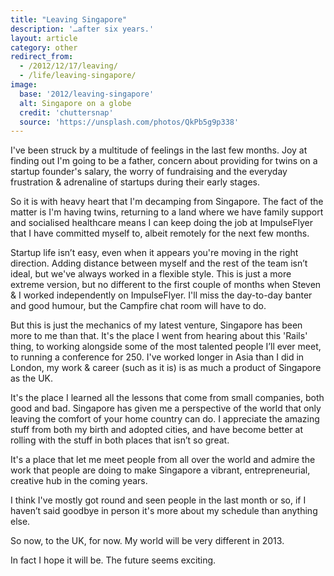 ```yaml
---
title: "Leaving Singapore"
description: '…after six years.'
layout: article
category: other
redirect_from:
  - /2012/12/17/leaving/
  - /life/leaving-singapore/
image:
  base: '2012/leaving-singapore'
  alt: Singapore on a globe
  credit: 'chuttersnap'
  source: 'https://unsplash.com/photos/QkPb5g9p338'
---
```


I've been struck by a multitude of feelings in the last few months. Joy at finding out I'm going to be a father, concern about providing for twins on a startup founder's salary, the worry of fundraising and the everyday frustration & adrenaline of startups during their early stages.

So it is with heavy heart that I'm decamping from Singapore. The fact of the matter is I'm having twins, returning to a land where we have family support and socialised healthcare means I can keep doing the job at ImpulseFlyer that I have committed myself to, albeit remotely for the next few months.

Startup life isn’t easy, even when it appears you're moving in the right direction. Adding distance between myself and the rest of the team isn’t ideal, but we've always worked in a flexible style. This is just a more extreme version, but no different to the first couple of months when Steven & I worked independently on ImpulseFlyer. I'll miss the day-to-day banter and good humour, but the Campfire chat room will have to do.

But this is just the mechanics of my latest venture, Singapore has been more to me than that. It's the place I went from hearing about this 'Rails' thing, to working alongside some of the most talented people I’ll ever meet, to running a conference for 250. I've worked longer in Asia than I did in London, my work & career (such as it is) is as much a product of Singapore as the UK.

It's the place I learned all the lessons that come from small companies, both good and bad. Singapore has given me a perspective of the world that only leaving the comfort of your home country can do. I appreciate the amazing stuff from both my birth and adopted cities, and have become better at rolling with the stuff in both places that isn’t so great.

It's a place that let me meet people from all over the world and admire the work that people are doing to make Singapore a vibrant, entrepreneurial, creative hub in the coming years.

I think I've mostly got round and seen people in the last month or so, if I haven’t said goodbye in person it's more about my schedule than anything else.

So now, to the UK, for now. My world will be very different in 2013.

In fact I hope it will be. The future seems exciting.
